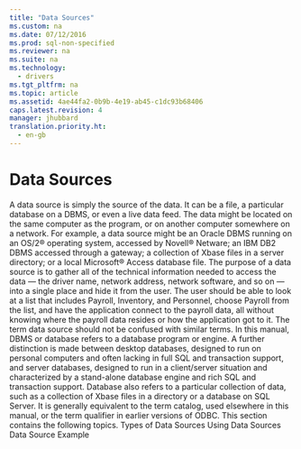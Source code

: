 ```yaml
---
title: "Data Sources"
ms.custom: na
ms.date: 07/12/2016
ms.prod: sql-non-specified
ms.reviewer: na
ms.suite: na
ms.technology: 
  - drivers
ms.tgt_pltfrm: na
ms.topic: article
ms.assetid: 4ae44fa2-0b9b-4e19-ab45-c1dc93b68406
caps.latest.revision: 4
manager: jhubbard
translation.priority.ht: 
  - en-gb
---
```

# Data Sources
<?xml version="1.0" encoding="utf-8"?>
<developerConceptualDocument xmlns="http://ddue.schemas.microsoft.com/authoring/2003/5" xmlns:xlink="http://www.w3.org/1999/xlink" xmlns:xsi="http://www.w3.org/2001/XMLSchema-instance" xsi:schemaLocation="http://ddue.schemas.microsoft.com/authoring/2003/5 http://dduestorage.blob.core.windows.net/ddueschema/developer.xsd">
  <introduction>
    <para>A <legacyItalic>data source</legacyItalic> is simply the source of the data. It can be a file, a particular database on a DBMS, or even a live data feed. The data might be located on the same computer as the program, or on another computer somewhere on a network. For example, a data source might be an Oracle DBMS running on an OS/2® operating system, accessed by Novell® Netware; an IBM DB2 DBMS accessed through a gateway; a collection of Xbase files in a server directory; or a local Microsoft® Access database file.</para>
    <para>The purpose of a data source is to gather all of the technical information needed to access the data — the driver name, network address, network software, and so on — into a single place and hide it from the user. The user should be able to look at a list that includes Payroll, Inventory, and Personnel, choose Payroll from the list, and have the application connect to the payroll data, all without knowing where the payroll data resides or how the application got to it.</para>
    <para>The term <legacyItalic>data source</legacyItalic> should not be confused with similar terms. In this manual, <legacyItalic>DBMS</legacyItalic> or <legacyItalic>database</legacyItalic> refers to a database program or engine. A further distinction is made between <legacyItalic>desktop databases,</legacyItalic> designed to run on personal computers and often lacking in full SQL and transaction support, and <legacyItalic>server databases,</legacyItalic> designed to run in a client/server situation and characterized by a stand-alone database engine and rich SQL and transaction support. <legacyItalic>Database</legacyItalic> also refers to a particular collection of data, such as a collection of Xbase files in a directory or a database on SQL Server. It is generally equivalent to the term <legacyItalic>catalog,</legacyItalic> used elsewhere in this manual, or the term <legacyItalic>qualifier</legacyItalic> in earlier versions of ODBC.</para>
    <para>This section contains the following topics.  </para>
    <list class="bullet">
      <listItem>
        <para>             <legacyLink xlink:href="a5e3f966-3357-4827-afbc-6153682d26bc">Types of Data Sources</legacyLink>           </para>
      </listItem>
      <listItem>
        <para>             <legacyLink xlink:href="d5550619-22b2-4b16-bd08-fbabb6554c40">Using Data Sources</legacyLink>           </para>
      </listItem>
      <listItem>
        <para>             <legacyLink xlink:href="cbf15f32-0550-4c74-8088-8f7ac3855469">Data Source Example</legacyLink>           </para>
      </listItem>
    </list>
  </introduction>
  <relatedTopics />
</developerConceptualDocument>